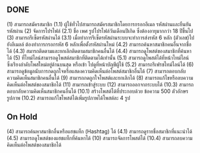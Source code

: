## DONE

(1) สามารถสมัครสมาชิก
(1.1) ผู้ใช้ทั่วไปสามารถสมัครสมาชิกโดยการกรอกอีเมล รหัสผ่านและยืนยัน
รหัสผ่าน
(2) จัดการโปรไฟล์
(2.1) ชื่อ เพศ รูปโปรไฟล์วันเดือนปีเกิด ซึ่งต้องอายุมากกว่า 18 ปีขึ้นไป
(3) สามารถรีเซ็ตรหัสผ่านได้
(3.1) เมื่อทำการรีเซ็ตรหัสผ่านระบบจะทำการส่งรหัส 6 หลัก (ตัวเลข)ไปยังอีเมลล์
ต้องทำการกรอกรหัส 6 หลักเพื่อตั้งรหัสผ่านใหม่
(4.2) สามารถค้นหาสมาชิกคนอื่นจากชื่อได้
(4.3) สมารถติดตามและยกเลิกติดตามสมาชิกคนอื่นได้
(4.4) สามารถดูโพสต์ของสมาชิกที่ค้นหาได้
(5) ที่ไทม์ไลน์สามารถดูโพสต์สมาชิกที่ติดตามได้เท่านั้น
(5.1) สามารถดูโพสต์ได้ที่หน้าไทม์ไลน์ ซึ่งเรียงลำดับโพสใหม่อยู่ด้านบนสุด หรือเข้า
ไปดูที่หน้าบัญชีผู้ใช้
(5.2) สามารถรีเฟรชไทม์ไลน์ได้
(6) สามารถดูข้อมูลนับการกดถูกใจหรือแสดงความคิดเห็นต่อโพสต์สมาชิกอื่นได้
(7) สามารถตอบกลับความคิดเห็นสมาชิกคนอื่นได้
(9) สามารถกดถูกใจโพสต์และยกเลิกได้
(8) สามารถแก้ไขหรือลบความคิดเห็นต่อโพสต์ของสมาชิกได้
(11) สามารถเข้าสู่ระบบ
(12) สามารถออกจากระบบได้
(10.3) สามารถตอบกลับความคิดเห็นสมาชิกคนอื่นได้
(10.1) สร้างโพสต์ได้ที่ประกอบด้วย ข้อความ 500 ตัวอักษร รูปภาพ
(10.2) สามารถแก้ไขโพสต์ได้เพิ่มรูปภาพได้โพสต์ละ 4 รูป

## On Hold

(4) สามารถค้นหาสมาชิกอื่นหรือแฮชแท็ก (Hashtag) ได้
(4.1) สามารถดูรายชื่อสมาชิกที่แนะนำได้
(4.5) สามารถดูโพสต์ของแฮชแท็กที่ค้นหาได้
(10) สามารถจัดการโพสต์ได้
(10.4) สามารถลบความคิดเห็นต่อโพสต์ของสมาชิกได้
